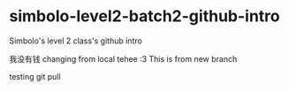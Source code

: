# simbolo-level2-batch2-github-intro
Simbolo's level 2 class's github intro

我没有钱
changing from local tehee :3
This is from new branch

testing git pull
